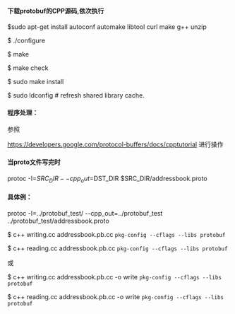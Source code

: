 #### 下载protobuf的CPP源码,依次执行

$sudo apt-get install autoconf automake libtool curl make g++ unzip

$ ./configure

$ make

$ make check

$ sudo make install

$ sudo ldconfig       # refresh shared library cache.

#### 程序处理：
参照

https://developers.google.com/protocol-buffers/docs/cpptutorial  进行操作

#### 当proto文件写完时

protoc -I=$SRC_DIR --cpp_out=$DST_DIR $SRC_DIR/addressbook.proto

#### 具体例：

protoc -I=../protobuf_test/ --cpp_out=../protobuf_test ../protobuf_test/addressbook.proto

$ c++ writing.cc addressbook.pb.cc `pkg-config --cflags --libs protobuf`

$ c++ reading.cc addressbook.pb.cc `pkg-config --cflags --libs protobuf`

或

$ c++ writing.cc addressbook.pb.cc -o write `pkg-config --cflags --libs protobuf`

$ c++ reading.cc addressbook.pb.cc -o write `pkg-config --cflags --libs protobuf`
